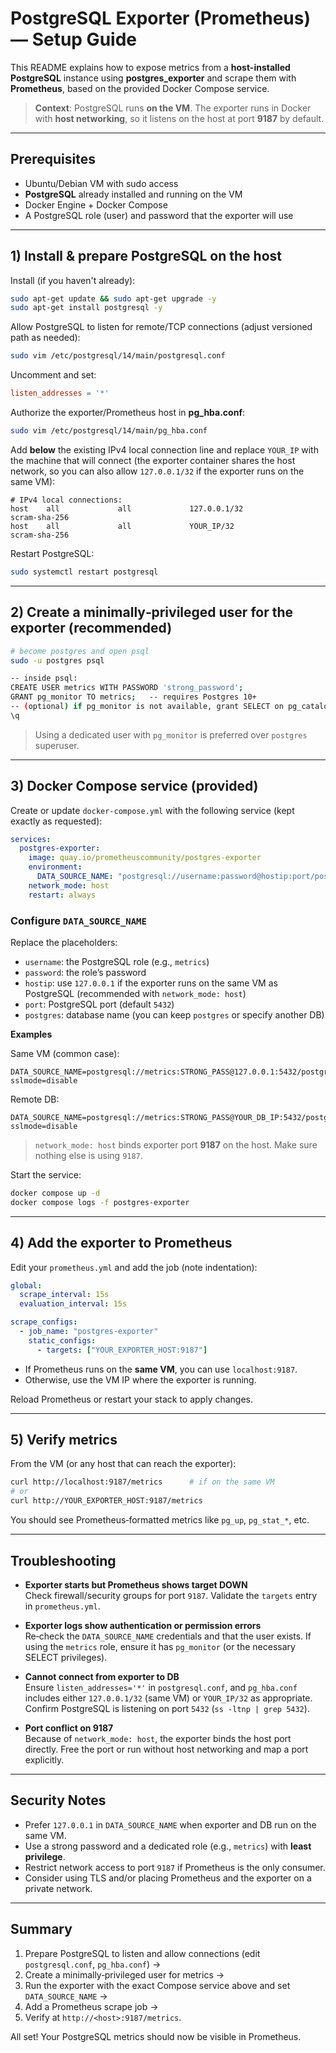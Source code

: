 # PostgreSQL Exporter (Prometheus) — Setup Guide

This README explains how to expose metrics from a **host-installed PostgreSQL** instance using **postgres_exporter** and scrape them with **Prometheus**, based on the provided Docker Compose service.

> **Context**: PostgreSQL runs **on the VM**. The exporter runs in Docker with **host networking**, so it listens on the host at port **9187** by default.

---

## Prerequisites

- Ubuntu/Debian VM with sudo access
- **PostgreSQL** already installed and running on the VM
- Docker Engine + Docker Compose
- A PostgreSQL role (user) and password that the exporter will use

---

## 1) Install & prepare PostgreSQL on the host

Install (if you haven't already):

```bash
sudo apt-get update && sudo apt-get upgrade -y
sudo apt-get install postgresql -y
```

Allow PostgreSQL to listen for remote/TCP connections (adjust versioned path as needed):

```bash
sudo vim /etc/postgresql/14/main/postgresql.conf
```

Uncomment and set:

```conf
listen_addresses = '*'
```

Authorize the exporter/Prometheus host in **pg_hba.conf**:

```bash
sudo vim /etc/postgresql/14/main/pg_hba.conf
```

Add **below** the existing IPv4 local connection line and replace `YOUR_IP` with the machine that will connect (the exporter container shares the host network, so you can also allow `127.0.0.1/32` if the exporter runs on the same VM):

```text
# IPv4 local connections:
host    all             all             127.0.0.1/32             scram-sha-256
host    all             all             YOUR_IP/32               scram-sha-256
```

Restart PostgreSQL:

```bash
sudo systemctl restart postgresql
```

---

## 2) Create a minimally‑privileged user for the exporter (recommended)

```bash
# become postgres and open psql
sudo -u postgres psql

-- inside psql:
CREATE USER metrics WITH PASSWORD 'strong_password';
GRANT pg_monitor TO metrics;   -- requires Postgres 10+
-- (optional) if pg_monitor is not available, grant SELECT on pg_catalog or required views
\q
```

> Using a dedicated user with `pg_monitor` is preferred over `postgres` superuser.

---

## 3) Docker Compose service (provided)

Create or update `docker-compose.yml` with the following service (kept exactly as requested):

```yaml
services:
  postgres-exporter:
    image: quay.io/prometheuscommunity/postgres-exporter
    environment:
      DATA_SOURCE_NAME: "postgresql://username:password@hostip:port/postgres?sslmode=disable"
    network_mode: host
    restart: always
```

### Configure `DATA_SOURCE_NAME`

Replace the placeholders:

- `username`: the PostgreSQL role (e.g., `metrics`)
- `password`: the role’s password
- `hostip`: use `127.0.0.1` if the exporter runs on the same VM as PostgreSQL (recommended with `network_mode: host`)
- `port`: PostgreSQL port (default `5432`)
- `postgres`: database name (you can keep `postgres` or specify another DB)

**Examples**

Same VM (common case):
```
DATA_SOURCE_NAME=postgresql://metrics:STRONG_PASS@127.0.0.1:5432/postgres?sslmode=disable
```

Remote DB:
```
DATA_SOURCE_NAME=postgresql://metrics:STRONG_PASS@YOUR_DB_IP:5432/postgres?sslmode=disable
```

> `network_mode: host` binds exporter port **9187** on the host. Make sure nothing else is using `9187`.

Start the service:

```bash
docker compose up -d
docker compose logs -f postgres-exporter
```

---

## 4) Add the exporter to Prometheus

Edit your `prometheus.yml` and add the job (note indentation):

```yaml
global:
  scrape_interval: 15s
  evaluation_interval: 15s

scrape_configs:
  - job_name: "postgres-exporter"
    static_configs:
      - targets: ["YOUR_EXPORTER_HOST:9187"]
```

- If Prometheus runs on the **same VM**, you can use `localhost:9187`.
- Otherwise, use the VM IP where the exporter is running.

Reload Prometheus or restart your stack to apply changes.

---

## 5) Verify metrics

From the VM (or any host that can reach the exporter):

```bash
curl http://localhost:9187/metrics      # if on the same VM
# or
curl http://YOUR_EXPORTER_HOST:9187/metrics
```

You should see Prometheus‑formatted metrics like `pg_up`, `pg_stat_*`, etc.

---

## Troubleshooting

- **Exporter starts but Prometheus shows target DOWN**  
  Check firewall/security groups for port `9187`. Validate the `targets` entry in `prometheus.yml`.

- **Exporter logs show authentication or permission errors**  
  Re‑check the `DATA_SOURCE_NAME` credentials and that the user exists. If using the `metrics` role, ensure it has `pg_monitor` (or the necessary SELECT privileges).

- **Cannot connect from exporter to DB**  
  Ensure `listen_addresses='*'` in `postgresql.conf`, and `pg_hba.conf` includes either `127.0.0.1/32` (same VM) or `YOUR_IP/32` as appropriate. Confirm PostgreSQL is listening on port `5432` (`ss -ltnp | grep 5432`).

- **Port conflict on 9187**  
  Because of `network_mode: host`, the exporter binds the host port directly. Free the port or run without host networking and map a port explicitly.

---

## Security Notes

- Prefer `127.0.0.1` in `DATA_SOURCE_NAME` when exporter and DB run on the same VM.  
- Use a strong password and a dedicated role (e.g., `metrics`) with **least privilege**.  
- Restrict network access to port `9187` if Prometheus is the only consumer.  
- Consider using TLS and/or placing Prometheus and the exporter on a private network.

---

## Summary

1) Prepare PostgreSQL to listen and allow connections (edit `postgresql.conf`, `pg_hba.conf`) →  
2) Create a minimally‑privileged user for metrics →  
3) Run the exporter with the exact Compose service above and set `DATA_SOURCE_NAME` →  
4) Add a Prometheus scrape job →  
5) Verify at `http://<host>:9187/metrics`.

All set! Your PostgreSQL metrics should now be visible in Prometheus.
